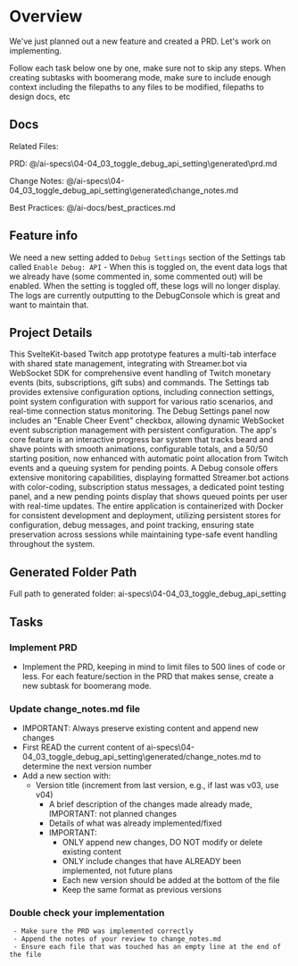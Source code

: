 # Overview

  We've just planned out a new feature and created a PRD. Let's work on implementing.

  Follow each task below one by one, make sure not to skip any steps. When creating subtasks with boomerang mode, make sure to include enough context including the filepaths to any files to be modified, filepaths to design docs, etc

## Docs

Related Files: 

PRD: @/ai-specs\04-04_03_toggle_debug_api_setting\generated\prd.md

Change Notes: @/ai-specs\04-04_03_toggle_debug_api_setting\generated\change_notes.md

Best Practices: @/ai-docs/best_practices.md 

## Feature info

We need a new setting added to `Debug Settings` section of the Settings tab called `Enable Debug: API` -  When this is toggled on, the event data logs that we already have (some commented in, some commented out) will be enabled.  When the setting is toggled off, these logs will no longer display.  The logs are currently outputting to the DebugConsole which is great and want to maintain that.

 
## Project Details

This SvelteKit-based Twitch app prototype features a multi-tab interface with shared state management, integrating with Streamer.bot via WebSocket SDK for comprehensive event handling of Twitch monetary events (bits, subscriptions, gift subs) and commands. The Settings tab provides extensive configuration options, including connection settings, point system configuration with support for various ratio scenarios, and real-time connection status monitoring. The Debug Settings panel now includes an "Enable Cheer Event" checkbox, allowing dynamic WebSocket event subscription management with persistent configuration. The app's core feature is an interactive progress bar system that tracks beard and shave points with smooth animations, configurable totals, and a 50/50 starting position, now enhanced with automatic point allocation from Twitch events and a queuing system for pending points. A Debug console offers extensive monitoring capabilities, displaying formatted Streamer.bot actions with color-coding, subscription status messages, a dedicated point testing panel, and a new pending points display that shows queued points per user with real-time updates. The entire application is containerized with Docker for consistent development and deployment, utilizing persistent stores for configuration, debug messages, and point tracking, ensuring state preservation across sessions while maintaining type-safe event handling throughout the system. 

## Generated Folder Path

Full path to generated folder: ai-specs\04-04_03_toggle_debug_api_setting

## Tasks

### Implement PRD
 - Implement the PRD, keeping in mind to limit files to 500 lines of code or less. For each feature/section in the PRD that makes sense, create a new subtask for boomerang mode.

### Update change_notes.md file
- IMPORTANT: Always preserve existing content and append new changes
- First READ the current content of ai-specs\04-04_03_toggle_debug_api_setting\generated/change_notes.md to determine the next version number
- Add a new section with:
  - Version title (increment from last version, e.g., if last was v03, use v04)
    - A brief description of the changes made already made, IMPORTANT: not planned changes
    - Details of what was already implemented/fixed
    - IMPORTANT:
      - ONLY append new changes, DO NOT modify or delete existing content
      - ONLY include changes that have ALREADY been implemented, not future plans
      - Each new version should be added at the bottom of the file
      - Keep the same format as previous versions

### Double check your implementation
```
 - Make sure the PRD was implemented correctly
 - Append the notes of your review to change_notes.md
 - Ensure each file that was touched has an empty line at the end of the file
```
